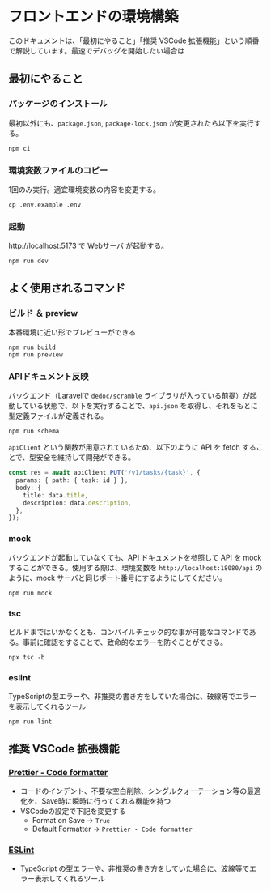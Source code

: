 # フロントエンドの環境構築

このドキュメントは、「最初にやること」「推奨 VSCode 拡張機能」という順番で解説しています。最速でデバッグを開始したい場合は

## 最初にやること

<!-- Gitがインストールされており、git clone が実施できている前提 -->

### パッケージのインストール

最初以外にも、`package.json`, `package-lock.json` が変更されたら以下を実行する。

```shell
npm ci
```

### 環境変数ファイルのコピー

1回のみ実行。適宜環境変数の内容を変更する。

```shell
cp .env.example .env
```

### 起動

http://localhost:5173 で Webサーバ が起動する。

```shell
npm run dev
```

## よく使用されるコマンド

### ビルド ＆ preview

本番環境に近い形でプレビューができる

```shell
npm run build
npm run preview
```

### APIドキュメント反映

バックエンド（Laravelで `dedoc/scramble` ライブラリが入っている前提）が起動している状態で、以下を実行することで、`api.json` を取得し、それをもとに型定義ファイルが定義される。

```shell
npm run schema
```

`apiClient` という関数が用意されているため、以下のように API を fetch することで、型安全を維持して開発ができる。

```ts
const res = await apiClient.PUT('/v1/tasks/{task}', {
  params: { path: { task: id } },
  body: {
    title: data.title,
    description: data.description,
  },
});
```

### mock

バックエンドが起動していなくても、API ドキュメントを参照して API を mock することができる。使用する際は、環境変数を `http://localhost:18080/api` のように、mock サーバと同じポート番号にするようにしてください。

```shell
npm run mock
```

### tsc

ビルドまではいかなくとも、コンパイルチェック的な事が可能なコマンドである。事前に確認をすることで、致命的なエラーを防ぐことができる。

```shell
npx tsc -b
```

### eslint

TypeScriptの型エラーや、非推奨の書き方をしていた場合に、破線等でエラーを表示してくれるツール

```shell
npm run lint
```

## 推奨 VSCode 拡張機能

### [Prettier - Code formatter](https://marketplace.visualstudio.com/items?itemName=esbenp.prettier-vscode)

- コードのインデント、不要な空白削除、シングルクォーテーション等の最適化を、Save時に瞬時に行ってくれる機能を持つ
- VSCodeの設定で下記を変更する
  - Format on Save → `True`
  - Default Formatter → `Prettier - Code formatter`

### [ESLint](https://marketplace.visualstudio.com/items?itemName=dbaeumer.vscode-eslint)

- TypeScript の型エラーや、非推奨の書き方をしていた場合に、波線等でエラー表示してくれるツール
